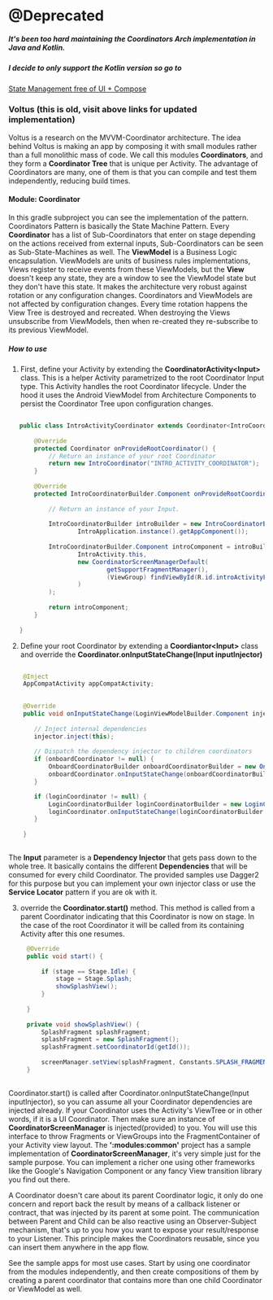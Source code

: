 
# @Deprecated
##### It's been too hard maintaining the Coordinators Arch implementation in Java and Kotlin. 
##### I decide to only support the Kotlin version so go to 
[State Management free of UI + Compose](https://github.com/pablichjenkov/state-tree)


### Voltus (this is old, visit above links for updated implementation)
Voltus is a research on the MVVM-Coordinator architecture. The idea behind Voltus is making an app
by composing it with small modules rather than a full monolithic mass of code. We call this modules
**Coordinators**, and they form a **Coordinator Tree** that is unique per Activity. The advantage of
Coordinators are many, one of them is that you can compile and test them independently, reducing
build times.

 #### Module: Coordinator
 In this gradle subproject you can see the implementation of the pattern. Coordinators Pattern is 
 basically the State Machine Pattern. Every **Coordinator** has a list of Sub-Coordinators that 
 enter on stage depending on the actions received from external inputs, Sub-Coordinators can be seen
 as Sub-State-Machines as well.
 The **ViewModel** is a Business Logic encapsulation. ViewModels are units of business rules
 implementations, Views register to receive events from these ViewModels, but the **View**
 doesn't keep any state, they are a window to see the ViewModel state but they don't have this
 state. It makes the architecture very robust against rotation or any configuration changes.
 Coordinators and ViewModels are not affected by configuration changes.
 Every time rotation happens the View Tree is destroyed and recreated. When destroying the Views
 unsubscribe from ViewModels, then when re-created they re-subscribe to its previous ViewModel. 

 ##### How to use
 1. First, define your Activity by extending the **CoordinatorActivity\<Input\>** class.
 This is a helper Activity parametrized to the root Coordinator Input type. This Activity handles
 the root Coordinator lifecycle. Under the hood it uses the Android ViewModel from Architecture
 Components to persist the Coordinator Tree upon configuration changes.
 
 ``` java
 
    public class IntroActivityCoordinator extends Coordinator<IntroCoordinatorBuilder.Component> {
    
        @Override
        protected Coordinator onProvideRootCoordinator() {
            // Return an instance of your root Coordinator
            return new IntroCoordinator("INTRO_ACTIVITY_COORDINATOR");
        }
    
        @Override
        protected IntroCoordinatorBuilder.Component onProvideRootCoordinatorInput() {
    
            // Return an instance of your Input.
    
            IntroCoordinatorBuilder introBuilder = new IntroCoordinatorBuilder(
                    IntroApplication.instance().getAppComponent());
    
            IntroCoordinatorBuilder.Component introComponent = introBuilder.build(
                    IntroActivity.this,
                    new CoordinatorScreenManagerDefault(
                            getSupportFragmentManager(),
                            (ViewGroup) findViewById(R.id.introActivityFragmentContainer)
                    )
            );
    
            return introComponent;
        }
    
    }
 
 ```
 
 2. Define your root Coordinator by extending a **Coordiantor\<Input\>** class and override the
 **Coordinator.onInputStateChange(Input inputInjector)** 
 
 ``` java
 
     @Inject
     AppCompatActivity appCompatActivity;
     
 
     @Override
     public void onInputStateChange(LoginViewModelBuilder.Component injector) {
        
        // Inject internal dependencies
        injector.inject(this);
        
        // Dispatch the dependency injector to children coordinators
        if (onboardCoordinator != null) {
            OnboardCoordinatorBuilder onboardCoordinatorBuilder = new OnboardCoordinatorBuilder(inputInjector);
            onboardCoordinator.onInputStateChange(onboardCoordinatorBuilder.build(onboardingListener));
        }

        if (loginCoordinator != null) {
            LoginCoordinatorBuilder loginCoordinatorBuilder = new LoginCoordinatorBuilder(inputInjector);
            loginCoordinator.onInputStateChange(loginCoordinatorBuilder.build(loginListener));
        }
        
     }
     
```
 The **Input** parameter is a **Dependency Injector** that gets pass down to the whole tree. It
 basically contains the different **Dependencies** that will be consumed for every child
 Coordinator. The provided samples use Dagger2 for this purpose but you can implement your own
 injector class or use the **Service Locator** pattern if you are ok with it. 
 
 3. override the **Coordinator.start()** method. This method is called from a 
 parent Coordinator indicating that this Coordinator is now on stage. In the case of the root 
 Coordinator it will be called from its containing Activity after this one resumes.
                                                                       
 ``` java
      @Override
      public void start() {
  
          if (stage == Stage.Idle) {
              stage = Stage.Splash;
              showSplashView();
          }
          
      }
      
      private void showSplashView() {
          SplashFragment splashFragment;
          splashFragment = new SplashFragment();
          splashFragment.setCoordinatorId(getId());
  
          screenManager.setView(splashFragment, Constants.SPLASH_FRAGMENT_TAG);
      }
      
 ```

 Coordinator.start() is called after Coordinator.onInputStateChange(Input inputInjector), so you
 can assume all your Coordinator dependencies are injected already.
 If your Coordinator uses the Activity's ViewTree or in other words, if it is a UI Coordinator.
 Then make sure an instance of **CoordinatorScreenManager** is injected(provided) to you. You will
 use this interface to throw Fragments or ViewGroups into the FragmentContainer of your Activity
 view layout.
 The **':modules:common'** project has a sample implementation of **CoordinatorScreenManager**,
 it's very simple just for the sample purpose. You can implement a richer one using other frameworks
 like the Google's Navigation Component or any fancy View transition library you find out there.

 A Coordinator doesn't care about its parent Coordinator logic, it only do one concern and report 
 back the result by means of a callback listener or contract, that was injected by its parent at 
 some point. The communication between Parent and Child can be also reactive using an 
 Observer-Subject mechanism, that's up to you how you want to expose your result/response to your
 Listener. This principle makes the Coordinators reusable, since you can insert them anywhere
 in the app flow.
 
 See the sample apps for most use cases. Start by using one coordinator from the modules
 independently, and then create compositions of them by creating a parent coordinator that
 contains more than one child Coordinator or ViewModel as well.
